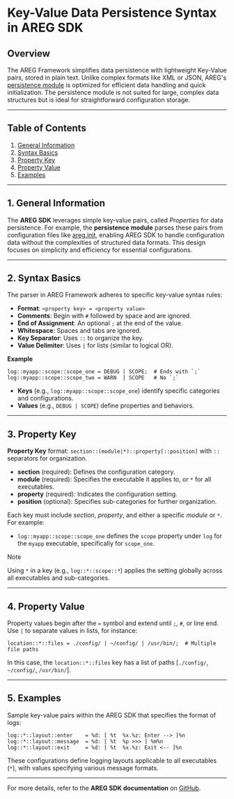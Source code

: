 # Key-Value Data Persistence Syntax in AREG SDK

## Overview

The AREG Framework simplifies data persistence with lightweight Key-Value pairs, stored in plain text. Unlike complex formats like XML or JSON, AREG's [persistence module](./../../framework/areg/persist) is optimized for efficient data handling and quick initialization. The persistence module is not suited for large, complex data structures but is ideal for straightforward configuration storage.

---

## Table of Contents
1. [General Information](#1-general-information)
2. [Syntax Basics](#2-syntax-basics)
3. [Property Key](#3-property-key)
4. [Property Value](#4-property-value)
5. [Examples](#5-examples)

---

## 1. General Information

The **AREG SDK** leverages simple key-value pairs, called *Properties* for data persistence. For example, the **persistence module** parses these pairs from configuration files like [areg.init](./../../framework/areg/resources/areg.init), enabling AREG SDK to handle configuration data without the complexities of structured data formats. This design focuses on simplicity and efficiency for essential configurations.

---

## 2. Syntax Basics

The parser in AREG Framework adheres to specific key-value syntax rules:

- **Format**: `<property key> = <property value>`
- **Comments**: Begin with `#` followed by space and are ignored.
- **End of Assignment**: An optional `;` at the end of the value.
- **Whitespace**: Spaces and tabs are ignored.
- **Key Separator**: Uses `::` to organize the key.
- **Value Delimiter**: Uses `|` for lists (similar to logical OR).

**Example**
```text
log::myapp::scope::scope_one = DEBUG | SCOPE;  # Ends with `;`
log::myapp::scope::scope_two = WARN  | SCOPE   # No `;`
```

- **Keys** (e.g., `log::myapp::scope::scope_one`) identify specific categories and configurations.
- **Values** (e.g., `DEBUG | SCOPE`) define properties and behaviors.

---

## 3. Property Key

**Property Key** format: `section::(module|*)::property[::position]` with `::` separators for organization.

- **section** (required): Defines the configuration category.
- **module** (required): Specifies the executable it applies to, or `*` for all executables.
- **property** (required): Indicates the configuration setting.
- **position** (optional): Specifies sub-categories for further organization.

Each key must include *section*, *property*, and either a specific *module* or `*`. For example:
- `log::myapp::scope::scope_one` defines the `scope` property under `log` for the `myapp` executable, specifically for `scope_one`.

> [!NOTE]
> Using `*` in a key (e.g., `log::*::scope::*`) applies the setting globally across all executables and sub-categories.

---

## 4. Property Value

Property values begin after the `=` symbol and extend until `;`, `#`, or line end. Use `|` to separate values in lists, for instance:

```text
location::*::files = ./config/ | ~/config/ | /usr/bin/;  # Multiple file paths
```

In this case, the `location::*::files` key has a list of paths [`./config/`, `~/config/`, `/usr/bin/`].

---

## 5. Examples

Sample key-value pairs within the AREG SDK that specifies the format of logs:
```text
log::*::layout::enter    = %d: [ %t  %x.%z: Enter --> ]%n
log::*::layout::message  = %d: [ %t  %p >>> ] %m%n
log::*::layout::exit     = %d: [ %t  %x.%z: Exit <-- ]%n
```

These configurations define logging layouts applicable to all executables (`*`), with values specifying various message formats.

---

For more details, refer to the **AREG SDK documentation** on [GitHub](https://github.com/aregtech/areg-sdk).
